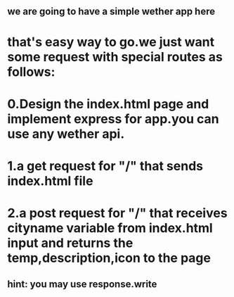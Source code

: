 ## we are going to have a simple wether app here

# that's easy way to go.we just want some request with special routes as follows:

# 0.Design the index.html page and implement express for app.you can use any wether api.

# 1.a get request for "/" that sends index.html file

# 2.a post request for "/" that receives cityname variable from index.html input and returns the temp,description,icon to the page

## hint: you may use response.write
